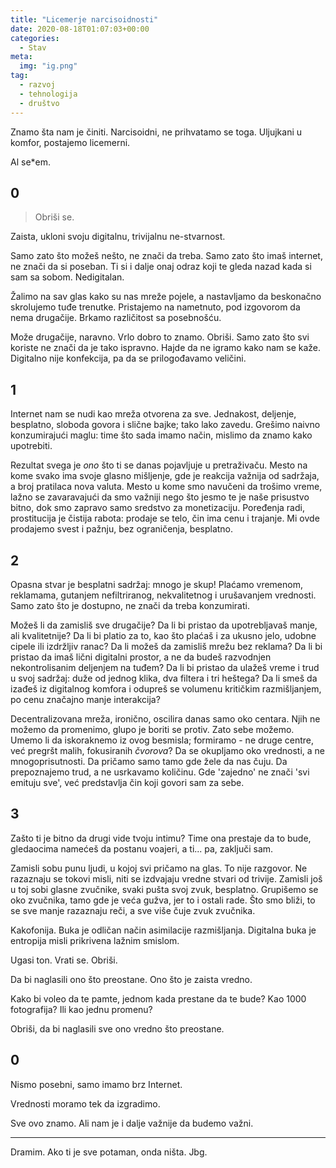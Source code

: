 ```yaml
---
title: "Licemerje narcisoidnosti"
date: 2020-08-18T01:07:03+00:00
categories:
  - Stav
meta:
  img: "ig.png"
tag:
  - razvoj
  - tehnologija
  - društvo
---
```


Znamo šta nam je činiti. Narcisoidni, ne prihvatamo se toga. Uljujkani u komfor, postajemo licemerni.

Al se\*em.
<!--more-->

## 0

> Obriši se.

Zaista, ukloni svoju digitalnu, trivijalnu ne-stvarnost.

Samo zato što možeš nešto, ne znači da treba. Samo zato što imaš internet, ne znači da si poseban. Ti si i dalje onaj odraz koji te gleda nazad kada si sam sa sobom. Nedigitalan.

Žalimo na sav glas kako su nas mreže pojele, a nastavljamo da beskonačno skrolujemo tuđe trenutke. Pristajemo na nametnuto, pod izgovorom da nema drugačije. Brkamo različitost sa posebnošću.

Može drugačije, naravno. Vrlo dobro to znamo. Obriši. Samo zato što svi koriste ne znači da je tako ispravno. Hajde da ne igramo kako nam se kaže. Digitalno nije konfekcija, pa da se prilogođavamo veličini.

## 1

Internet nam se nudi kao mreža otvorena za sve. Jednakost, deljenje, besplatno, sloboda govora i slične bajke; tako lako zavedu. Grešimo naivno konzumirajući maglu: time što sada imamo način, mislimo da znamo kako upotrebiti.

Rezultat svega je _ono_ što ti se danas pojavljuje u pretraživaču. Mesto na kome svako ima svoje glasno mišljenje, gde je reakcija važnija od sadržaja, a broj pratilaca nova valuta. Mesto u kome smo navučeni da trošimo vreme, lažno se zavaravajući da smo važniji nego što jesmo te je naše prisustvo bitno, dok smo zapravo samo sredstvo za monetizaciju. Poređenja radi, prostitucija je čistija rabota: prodaje se telo, čin ima cenu i trajanje. Mi ovde prodajemo svest i pažnju, bez ograničenja, besplatno.

## 2

Opasna stvar je besplatni sadržaj: mnogo je skup! Plaćamo vremenom, reklamama, gutanjem nefiltriranog, nekvalitetnog i urušavanjem vrednosti. Samo zato što je dostupno, ne znači da treba konzumirati.

Možeš li da zamisliš sve drugačije? Da li bi pristao da upotrebljavaš manje, ali kvalitetnije? Da li bi platio za to, kao što plaćaš i za ukusno jelo, udobne cipele ili izdržljiv ranac? Da li možeš da zamisliš mrežu bez reklama? Da li bi pristao da imaš lični digitalni prostor, a ne da budeš razvodnjen nekontrolisanim deljenjem na tuđem? Da li bi pristao da ulažeš vreme i trud u svoj sadržaj: duže od jednog klika, dva filtera i tri heštega? Da li smeš da izađeš iz digitalnog komfora i odupreš se volumenu kritičkim razmišljanjem, po cenu značajno manje interakcija?

Decentralizovana mreža, ironično, oscilira danas samo oko centara. Njih ne možemo da promenimo, glupo je boriti se protiv. Zato sebe možemo. Umemo li da iskoraknemo iz ovog besmisla; formiramo - ne druge centre, već pregršt malih, fokusiranih _čvorova_? Da se okupljamo oko vrednosti, a ne mnogoprisutnosti. Da pričamo samo tamo gde žele da nas čuju. Da prepoznajemo trud, a ne usrkavamo količinu. Gde 'zajedno' ne znači 'svi emituju sve', već predstavlja čin koji govori sam za sebe.

## 3

Zašto ti je bitno da drugi vide tvoju intimu? Time ona prestaje da to bude, gledaocima namećeš da postanu voajeri, a ti... pa, zaključi sam.

Zamisli sobu punu ljudi, u kojoj svi pričamo na glas. To nije razgovor. Ne razaznaju se tokovi misli, niti se izdvajaju vredne stvari od trivije. Zamisli još u toj sobi glasne zvučnike, svaki pušta svoj zvuk, besplatno. Grupišemo se oko zvučnika, tamo gde je veća gužva, jer to i ostali rade. Što smo bliži, to se sve manje razaznaju reči, a sve više čuje zvuk zvučnika.

Kakofonija. Buka je odličan način asimilacije razmišljanja. Digitalna buka je entropija misli prikrivena lažnim smislom.

Ugasi ton. Vrati se. Obriši.

Da bi naglasili ono što preostane. Ono što je zaista vredno.

Kako bi voleo da te pamte, jednom kada prestane da te bude? Kao 1000 fotografija? Ili kao jednu promenu?

Obriši, da bi naglasili sve ono vredno što preostane.

## 0

Nismo posebni, samo imamo brz Internet.

Vrednosti moramo tek da izgradimo.

Sve ovo znamo. Ali nam je i dalje važnije da budemo važni.

----

Dramim. Ako ti je sve potaman, onda ništa. Jbg.
